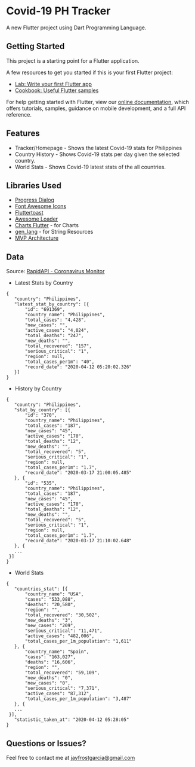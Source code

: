 # Covid-19 PH Tracker 

A new Flutter project using Dart Programming Language.

## Getting Started

This project is a starting point for a Flutter application.

A few resources to get you started if this is your first Flutter project:

- [Lab: Write your first Flutter app](https://flutter.dev/docs/get-started/codelab)
- [Cookbook: Useful Flutter samples](https://flutter.dev/docs/cookbook)

For help getting started with Flutter, view our
[online documentation](https://flutter.dev/docs), which offers tutorials,
samples, guidance on mobile development, and a full API reference.

## Features
- Tracker/Homepage - Shows the latest Covid-19 stats for Philippines 
- Country History - Shows Covid-19 stats per day given the selected country.
- World Stats - Shows Covid-19 latest stats of the all countries.

## Libraries Used
- [Progress Dialog](https://github.com/fayaz07/progress_dialog)
- [Font Awesome Icons](https://github.com/fluttercommunity/font_awesome_flutter)
- [Fluttertoast](https://github.com/PonnamKarthik/FlutterToast)
- [Awesome Loader](https://pub.dev/packages/awesome_loader)
- [Charts Flutter](https://github.com/google/charts) - for Charts 
- [gen_lang](https://github.com/KingWu/gen_lang) - for String Resources
- [MVP Architecture](https://github.com/fabiomsr/Flutter-StepByStep)


## Data 
Source: [RapidAPI - Coronavirus Monitor](https://rapidapi.com/astsiatsko/api/coronavirus-monitor)

 - Latest Stats by Country
 ```
{
	"country": "Philippines",
	"latest_stat_by_country": [{
		"id": "691369",
		"country_name": "Philippines",
		"total_cases": "4,428",
		"new_cases": "",
		"active_cases": "4,024",
		"total_deaths": "247",
		"new_deaths": "",
		"total_recovered": "157",
		"serious_critical": "1",
		"region": null,
		"total_cases_per1m": "40",
		"record_date": "2020-04-12 05:20:02.326"
	}]
}
 ```
 
  - History by Country
 ```
{
	"country": "Philippines",
	"stat_by_country": [{
		"id": "370",
		"country_name": "Philippines",
		"total_cases": "187",
		"new_cases": "45",
		"active_cases": "170",
		"total_deaths": "12",
		"new_deaths": "",
		"total_recovered": "5",
		"serious_critical": "1",
		"region": null,
		"total_cases_per1m": "1.7",
		"record_date": "2020-03-17 21:00:05.485"
	}, {
		"id": "535",
		"country_name": "Philippines",
		"total_cases": "187",
		"new_cases": "45",
		"active_cases": "170",
		"total_deaths": "12",
		"new_deaths": "",
		"total_recovered": "5",
		"serious_critical": "1",
		"region": null,
		"total_cases_per1m": "1.7",
		"record_date": "2020-03-17 21:10:02.648"
	}, {
    ...
  }]
}
 ```
 
  - World Stats
 ```
{
	"countries_stat": [{
		"country_name": "USA",
		"cases": "533,088",
		"deaths": "20,580",
		"region": "",
		"total_recovered": "30,502",
		"new_deaths": "3",
		"new_cases": "209",
		"serious_critical": "11,471",
		"active_cases": "482,006",
		"total_cases_per_1m_population": "1,611"
	}, {
		"country_name": "Spain",
		"cases": "163,027",
		"deaths": "16,606",
		"region": "",
		"total_recovered": "59,109",
		"new_deaths": "0",
		"new_cases": "0",
		"serious_critical": "7,371",
		"active_cases": "87,312",
		"total_cases_per_1m_population": "3,487"
	}, {
    ...
  }],
	"statistic_taken_at": "2020-04-12 05:28:05"
}
 ```

## Questions or Issues?
Feel free to contact me at jayfrostgarcia@gmail.com
